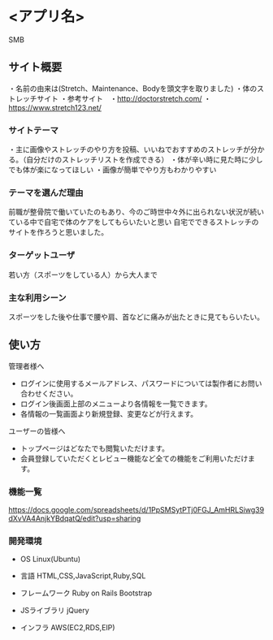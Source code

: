 # <アプリ名>
SMB
## サイト概要
・名前の由来は(Stretch、Maintenance、Bodyを頭文字を取りました)
・体のストレッチサイト
・参考サイト　・http://doctorstretch.com/
            ・https://www.stretch123.net/

### サイトテーマ
・主に画像やストレッチのやり方を投稿、いいねでおすすめのストレッチが分かる。（自分だけのストレッチリストを作成できる）
・体が辛い時に見た時に少しでも体が楽になってほしい
・画像が簡単でやり方もわかりやすい

### テーマを選んだ理由
前職が整骨院で働いていたのもあり、今のご時世中々外に出られない状況が続いている中で自宅で体のケアをしてもらいたいと思い
自宅でできるストレッチのサイトを作ろうと思いました。

### ターゲットユーザ
若い方（スポーツをしている人）から大人まで

### 主な利用シーン
スポーツをした後や仕事で腰や肩、首などに痛みが出たときに見てもらいたい。


## 使い方

管理者様へ
- ログインに使用するメールアドレス、パスワードについては製作者にお問い合わせください。
- ログイン後画面上部のメニューより各情報を一覧できます。
- 各情報の一覧画面より新規登録、変更などが行えます。

ユーザーの皆様へ
- トップページはどなたでも閲覧いただけます。
- 会員登録していただくとレビュー機能など全ての機能をご利用いただけます。


### 機能一覧
https://docs.google.com/spreadsheets/d/1PpSMSytPTj0FGJ_AmHRLSiwg39dXvVA4AnjkYBdqatQ/edit?usp=sharing

### 開発環境
- OS
Linux(Ubuntu)

- 言語
HTML,CSS,JavaScript,Ruby,SQL

- フレームワーク
Ruby on Rails
Bootstrap

- JSライブラリ
jQuery

- インフラ
AWS(EC2,RDS,EIP)

